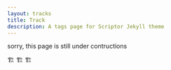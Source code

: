 ```yaml
---
layout: tracks
title: Track
description: A tags page for Scriptor Jekyll theme
---
```

sorry, this page is still under contructions

🏗 🏗 🏗 
